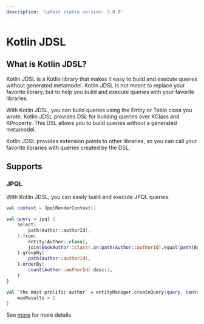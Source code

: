 ```yaml
---
description: 'Latest stable version: 3.0.0'
---
```


# Kotlin JDSL

## What is Kotlin JDSL?

Kotlin JDSL is a Kotlin library that makes it easy to build and execute queries without generated metamodel. Kotlin JDSL is not meant to replace your favorite library, but to help you build and execute queries with your favorite libraries.

With Kotlin JDSL, you can build queries using the Entity or Table class you wrote. Kotlin JDSL provides DSL for building queries over KClass and KProperty. This DSL allows you to build queries without a generated metamodel.

Kotlin JDSL provides extension points to other libraries, so you can call your favorite libraries with queries created by the DSL.&#x20;

## Supports

### JPQL

With Kotlin JDSL, you can easily build and execute JPQL queries.

```kotlin
val context = JpqlRenderContext()

val query = jpql {
    select(
        path(Author::authorId),
    ).from(
        entity(Author::class),
        join(BookAuthor::class).on(path(Author::authorId).equal(path(BookAuthor::authorId))),
    ).groupBy(
        path(Author::authorId),
    ).orderBy(
        count(Author::authorId).desc(),
    )
}

val `the most prolific author` = entityManager.createQuery(query, context).apply {
    maxResults = 1
}
```

See [more](jpql-with-kotlin-jdsl/) for more details.
